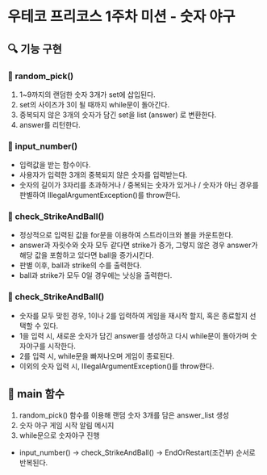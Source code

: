 # 우테코 프리코스 1주차 미션 - 숫자 야구

## 🔍 기능 구현 


### 🚀 random_pick()

1. 1~9까지의 랜덤한 숫자 3개가 set에 삽입된다.
2. set의 사이즈가 3이 될 때까지 while문이 돌아간다.
3. 중복되지 않은 3개의 숫자가 담긴 set을 list (answer) 로 변환한다.
4. answer를 리턴한다. 

### 🚀 input_number()

* 입력값을 받는 함수이다. 
* 사용자가 입력한 3개의 중복되지 않은 숫자를 입력받는다.
* 숫자의 길이가 3자리를 초과하거나 / 중복되는 숫자가 있거나 / 숫자가 아닌 경우를 판별하여 IllegalArgumentException()를 throw한다.

### 🚀 check_StrikeAndBall()
* 정상적으로 입력된 값을 for문을 이용하여 스트라이크와 볼을 카운트한다.
* answer과 자릿수와 숫자 모두 같다면 strike가 증가, 그렇지 않은 경우 answer가 해당 값을 포함하고 있다면 ball을 증가시킨다.
* 판별 이후, ball과 strike의 수를 출력한다.
* ball과 strike가 모두 0일 경우에는 낫싱을 출력한다.

### 🚀 check_StrikeAndBall()
* 숫자를 모두 맞힌 경우, 1이나 2를 입력하여 게임을 재시작 할지, 혹은 종료할지 선택할 수 있다.
* 1을 입력 시, 새로운 숫자가 담긴 answer를 생성하고 다시 while문이 돌아가며 숫자야구를 시작한다.
* 2를 입력 시, while문을 빠져나오며 게임이 종료된다.
* 이외의 숫자 입력 시, IllegalArgumentException()를 throw한다.

## 🛵 main 함수 

1. random_pick() 함수를 이용해 랜덤 숫자 3개를 담은 answer_list 생성
2. 숫자 야구 게임 시작 알림 메시지 
3. while문으로 숫자야구 진행 
- input_number() -> check_StrikeAndBall() -> EndOrRestart(조건부) 순서로 반복된다. 




